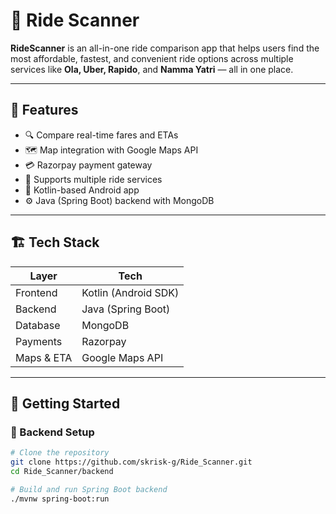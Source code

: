 # 🚖 Ride Scanner

**RideScanner** is an all-in-one ride comparison app that helps users find the most affordable, fastest, and convenient ride options across multiple services like **Ola, Uber, Rapido**, and **Namma Yatri** — all in one place.

---

## 🧠 Features

- 🔍 Compare real-time fares and ETAs
- 🗺️ Map integration with Google Maps API
- 💳 Razorpay payment gateway
- 🛵 Supports multiple ride services
- 📱 Kotlin-based Android app
- ⚙️ Java (Spring Boot) backend with MongoDB

---

## 🏗️ Tech Stack

| Layer       | Tech                      |
|-------------|---------------------------|
| Frontend    | Kotlin (Android SDK)      |
| Backend     | Java (Spring Boot)        |
| Database    | MongoDB                   |
| Payments    | Razorpay                  |
| Maps & ETA  | Google Maps API           |

---

## 🚀 Getting Started

### 🔧 Backend Setup

```bash
# Clone the repository
git clone https://github.com/skrisk-g/Ride_Scanner.git
cd Ride_Scanner/backend

# Build and run Spring Boot backend
./mvnw spring-boot:run
